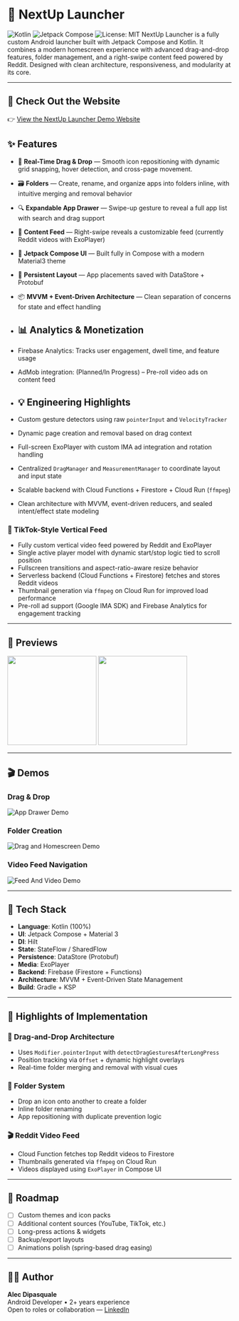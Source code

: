 # 🚀 NextUp Launcher
![Kotlin](https://img.shields.io/badge/Kotlin-1.9-blue)
![Jetpack Compose](https://img.shields.io/badge/Jetpack%20Compose-UI%20Toolkit-orange)
![License: MIT](https://img.shields.io/badge/License-MIT-green)
NextUp Launcher is a fully custom Android launcher built with Jetpack Compose and Kotlin. It combines a modern homescreen experience with advanced drag-and-drop features, folder management, and a right-swipe content feed powered by Reddit. Designed with clean architecture, responsiveness, and modularity at its core.


---

## 📱 Check Out the Website

👉 [View the NextUp Launcher Demo Website](https://glacira-ltd.com/nextup-presentation.html)


## ✨ Features

- 🧲 **Real-Time Drag & Drop** — Smooth icon repositioning with dynamic grid snapping, hover detection, and cross-page movement.
- 🗃️ **Folders** — Create, rename, and organize apps into folders inline, with intuitive merging and removal behavior
- 🔍 **Expandable App Drawer** — Swipe-up gesture to reveal a full app list with search and drag support
- 🎥 **Content Feed** — Right-swipe reveals a customizable feed (currently Reddit videos with ExoPlayer)  
- 🎨 **Jetpack Compose UI** — Built fully in Compose with a modern Material3 theme  
- 🔁 **Persistent Layout** — App placements saved with DataStore + Protobuf  
- 📦 **MVVM + Event-Driven Architecture** — Clean separation of concerns for state and effect handling

- ## 📊 Analytics & Monetization

- Firebase Analytics: Tracks user engagement, dwell time, and feature usage
- AdMob integration: (Planned/In Progress) – Pre-roll video ads on content feed

- ## 💡 Engineering Highlights

- Custom gesture detectors using raw `pointerInput` and `VelocityTracker`
- Dynamic page creation and removal based on drag context
- Full-screen ExoPlayer with custom IMA ad integration and rotation handling
- Centralized `DragManager` and `MeasurementManager` to coordinate layout and input state
- Scalable backend with Cloud Functions + Firestore + Cloud Run (`ffmpeg`)
- Clean architecture with MVVM, event-driven reducers, and sealed intent/effect state modeling

### 🎥 TikTok-Style Vertical Feed

- Fully custom vertical video feed powered by Reddit and ExoPlayer
- Single active player model with dynamic start/stop logic tied to scroll position
- Fullscreen transitions and aspect-ratio-aware resize behavior
- Serverless backend (Cloud Functions + Firestore) fetches and stores Reddit videos
- Thumbnail generation via `ffmpeg` on Cloud Run for improved load performance
- Pre-roll ad support (Google IMA SDK) and Firebase Analytics for engagement tracking


---

## 📸 Previews

<p float="left">
  <img src="screenshots/homescreen.png" width="200"/>
  <img src="screenshots/feed.png" width="200"/>
</p>

---
## 🎬 Demos

### Drag & Drop
![App Drawer Demo](screenshots/app_drawer_preview.gif)

### Folder Creation
![Drag and Homescreen Demo](screenshots/drag_and_homescreen_preview.gif)

### Video Feed Navigation
![Feed And Video Demo](screenshots/feed_and_video_preview.gif)

---
## 🧰 Tech Stack

- **Language**: Kotlin (100%)  
- **UI**: Jetpack Compose + Material 3  
- **DI**: Hilt  
- **State**: StateFlow / SharedFlow  
- **Persistence**: DataStore (Protobuf)  
- **Media**: ExoPlayer  
- **Backend**: Firebase (Firestore + Functions)  
- **Architecture**: MVVM + Event-Driven State Management  
- **Build**: Gradle + KSP

---

## 🧪 Highlights of Implementation

### 🔁 Drag-and-Drop Architecture
- Uses `Modifier.pointerInput` with `detectDragGesturesAfterLongPress`
- Position tracking via `Offset` + dynamic highlight overlays
- Real-time folder merging and removal with visual cues

### 📁 Folder System
- Drop an icon onto another to create a folder
- Inline folder renaming
- App repositioning with duplicate prevention logic

### 🎬 Reddit Video Feed
- Cloud Function fetches top Reddit videos to Firestore
- Thumbnails generated via `ffmpeg` on Cloud Run
- Videos displayed using `ExoPlayer` in Compose UI

---

## 🚧 Roadmap

- [ ] Custom themes and icon packs  
- [ ] Additional content sources (YouTube, TikTok, etc.)  
- [ ] Long-press actions & widgets  
- [ ] Backup/export layouts  
- [ ] Animations polish (spring-based drag easing)

---

## 👨‍💻 Author

**Alec Dipasquale**  
Android Developer • 2+ years experience  
Open to roles or collaboration — [LinkedIn](https://www.linkedin.com/in/alecdipasquale/)
